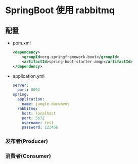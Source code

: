 # SpringBoot 使用 rabbitmq

## 配置

- pom.xml

    ```xml
    <dependency>
        <groupId>org.springframework.boot</groupId>
        <artifactId>spring-boot-starter-amqp</artifactId>
    </dependency>

    ```

- application.yml

  ```yml
  server:
    port: 8092
  spring:
    application:
      name: jungle-document
    rabbitmq:
      host: localhost
      port: 5672
      username: test
      password: 123456
  ```

### 发布者(Producer)



### 消费者(Consumer)





